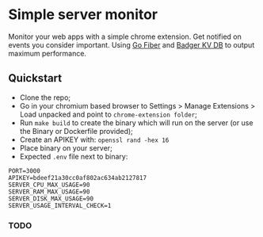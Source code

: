 # Simple server monitor

Monitor your web apps with a simple chrome extension. Get notified on events you consider important. 
Using [Go Fiber](https://gofiber.io/) and [Badger KV DB](https://dgraph.io/docs/badger/) to output maximum performance.


## Quickstart

- Clone the repo;
- Go in your chromium based browser to Settings > Manage Extensions > Load unpacked and point to `chrome-extension folder`;
- Run `make build` to create the binary which will run on the server (or use the Binary or Dockerfile provided);
- Create an APIKEY with: `openssl rand -hex 16`
- Place binary on your server;
- Expected `.env` file next to binary:

```shell
PORT=3000
APIKEY=bdeef21a30cc0af802ac634ab2127817
SERVER_CPU_MAX_USAGE=90
SERVER_RAM_MAX_USAGE=90
SERVER_DISK_MAX_USAGE=90
SERVER_USAGE_INTERVAL_CHECK=1
```

### TODO

